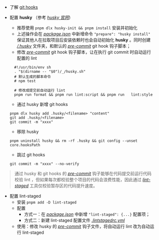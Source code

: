 - 了解 [git hooks](https://juejin.cn/post/6974301879731748900#heading-1)
- 配置 **husky** （参考 [_husky 官网_](https://typicode.github.io/husky/#/?id=usage)）

  - 推荐使用 `pnpm dlx husky-init && pnpm install` 安装并初始化
  - 上述操作会在 [_package.json_](/package.json) 中新增命令 `"prepare": "husky install"` 保证其他人在拉取项目后安装依赖时也会自动初始化 **husky** 。同时创建 [_/.husky_](/.husky) 文件夹，和默认的 [_pre-commit_](/.husky/pre-commit) git hook 钩子脚本；
  - 修改 [_pre-commit_](/.husky/pre-commit) git hook 钩子脚本，让在执行 git commit 时自动运行配置的 lint

  ```
    #!/usr/bin/env sh
    . "$(dirname -- "$0")/_/husky.sh"
    # 默认生成的脚本命令
    # npm test

    # 修改成提交前自动运行 lint
    pnpm run format && pnpm run lint:script && pnpm run   lint:style
  ```

  - 通过 husky 新增 git hooks

  ```
  pnpm dlx husky add .husky/<filename> "content"
  git add .husky/<filename>
  git commit -m "xxxx"
  ```

  - 移除 husky

  ```
  pnpm uninstall husky && rm -rf .husky && git config --unset core.hooksPath
  ```

  - 跳过 git hooks

  ```
  git commit -m "xxxx" --no-verify
  ```

> 通过 husky 和 git hooks 的 [_pre-commit_](/.husky/pre-commit) 钩子能够在代码提交前运行代码校验 lint ，但如果每次都校验整个项目的代码会浪费性能，因此通过 [_lint-staged_](https://github.com/okonet/lint-staged#readme) 工具仅校验暂存区的代码提升速度。

- 配置 lint-staged
  - 安装 `pnpm add -D lint-staged`
  - 配置
    - 方式一：在 [_package.json_](/package.json) 中新增 `"lint-staged": {...}` 配置项；
    - 方式二：新建 lint-staged 配置文件 [_.lintstagedrc.yml_](/.lintstagedrc.yml)
  - 使用：修改 husky 的 [_pre-commit_](/.husky/pre-commit) 钩子文件，将自动运行 lint 改为自动运行 lint-staged
